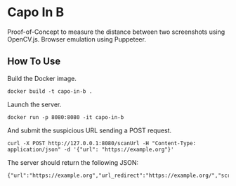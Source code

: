 # Capo In B

Proof-of-Concept to measure the distance between two screenshots using OpenCV.js. Browser emulation using Puppeteer.

## How To Use

Build the Docker image.

```
docker build -t capo-in-b .
```

Launch the server.

```
docker run -p 8080:8080 -it capo-in-b
```

And submit the suspicious URL sending a POST request.

```
curl -X POST http://127.0.0.1:8080/scanUrl -H "Content-Type: application/json" -d '{"url": "https://example.org"}'
```

The server should return the following JSON:

```
{"url":"https://example.org","url_redirect":"https://example.org/","screenshot":"http://127.0.0.1:8080/screenshot_example.org.png","similarity":""}
```
